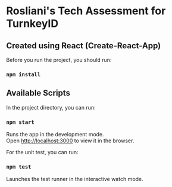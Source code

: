 # Rosliani's Tech Assessment for TurnkeyID

## Created using React (Create-React-App)
Before you run the project, you should run:
### `npm install`

## Available Scripts
In the project directory, you can run:
### `npm start`

Runs the app in the development mode.<br />
Open [http://localhost:3000](http://localhost:3000) to view it in the browser.

For the unit test, you can run:
### `npm test`
Launches the test runner in the interactive watch mode.<br />


